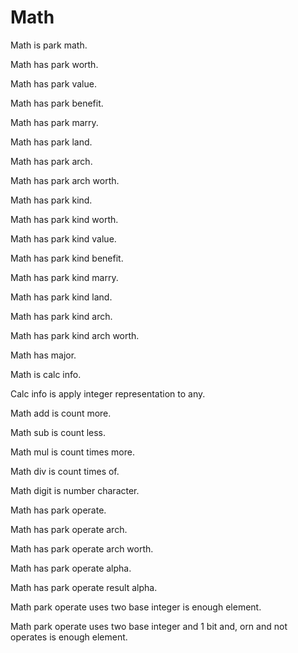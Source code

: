 # Math

Math is park math.

Math has park worth.

Math has park value.

Math has park benefit.

Math has park marry.

Math has park land.

Math has park arch.

Math has park arch worth.

Math has park kind.

Math has park kind worth.

Math has park kind value.

Math has park kind benefit.

Math has park kind marry.

Math has park kind land.

Math has park kind arch.

Math has park kind arch worth.

Math has major.

Math is calc info.

Calc info is apply integer representation to any.

Math add is count more.

Math sub is count less.

Math mul is count times more.

Math div is count times of.

Math digit is number character.

Math has park operate.

Math has park operate arch.

Math has park operate arch worth.

Math has park operate alpha.

Math has park operate result alpha.

Math park operate uses two base integer is enough element.

Math park operate uses two base integer and 1 bit and, orn and not operates is enough element.